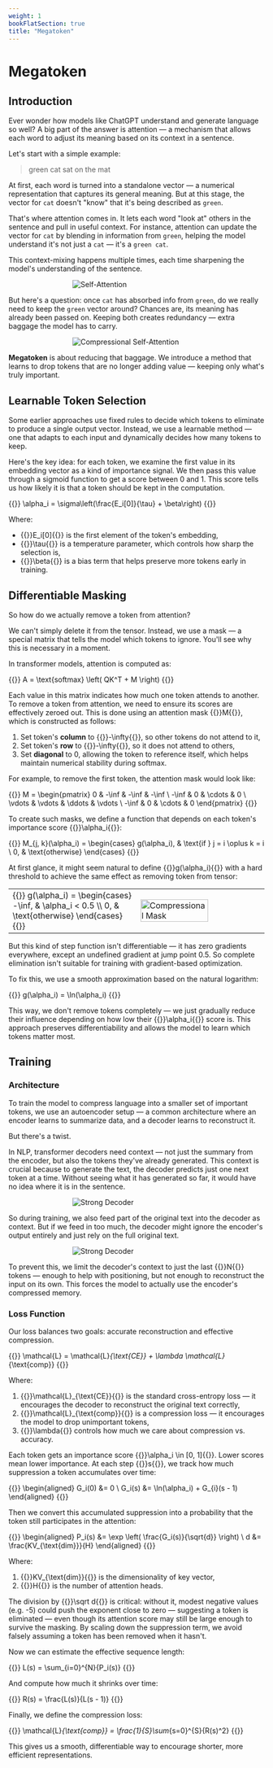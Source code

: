 ```yaml
---
weight: 1
bookFlatSection: true
title: "Megatoken"
---
```


<style> .markdown a{text-decoration: underline !important;} </style>
<style> .markdown p{text-align: justify} </style>
<style> .markdown h2{font-weight: bold;} </style>

# Megatoken

## Introduction

Ever wonder how models like ChatGPT understand and generate language so well?
A big part of the answer is attention — a mechanism that allows each word to adjust its meaning based on its context in
a sentence.

Let's start with a simple example:

> green cat sat on the mat

At first, each word is turned into a standalone vector — a numerical representation that captures its general meaning.
But at this stage, the vector for `cat` doesn't "know" that it's being described as `green`.

That's where attention comes in.
It lets each word "look at" others in the sentence and pull in useful context.
For instance, attention can update the vector for `cat` by blending in information from `green`, helping the model
understand it's not just a `cat` — it's a `green cat`.

This context-mixing happens multiple times, each time sharpening the model's understanding of the sentence.

<div style="width: 50%; margin: auto;">
    <img src="/Megatoken/attention.png" alt="Self-Attention"/>
</div>

But here's a question: once `cat` has absorbed info from `green`, do we really need to keep the `green` vector around?
Chances are, its meaning has already been passed on.
Keeping both creates redundancy — extra baggage the model has to carry.

<div style="width: 50%; margin: auto;">
    <img src="/Megatoken/comp_attention.png" alt="Compressional Self-Attention"/>
</div>

**Megatoken** is about reducing that baggage.
We introduce a method that learns to drop tokens that are no longer adding value — keeping only what's truly important.

## Learnable Token Selection

Some earlier approaches use fixed rules to decide which tokens to eliminate to produce a single output vector.
Instead, we use a learnable method — one that adapts to each input and dynamically decides how many tokens to keep.

Here's the key idea: for each token, we examine the first value in its embedding vector as a kind of importance signal.
We then pass this value through a sigmoid function to get a score between 0 and 1.
This score tells us how likely it is that a token should be kept in the computation.

{{<katex display>}} \alpha_i = \sigma\left(\frac{E_i[0]}{\tau} + \beta\right) {{</katex>}}

Where:

- {{<katex>}}E_i[0]{{</katex>}} is the first element of the token's embedding,
- {{<katex>}}\tau{{</katex>}} is a temperature parameter, which controls how sharp the selection is,
- {{<katex>}}\beta{{</katex>}} is a bias term that helps preserve more tokens early in training.

## Differentiable Masking

So how do we actually remove a token from attention?

We can't simply delete it from the tensor.
Instead, we use a mask — a special matrix that tells the model which tokens to ignore.
You'll see why this is necessary in a moment.

In transformer models, attention is computed as:

{{<katex display>}} A = \text{softmax} \left( QK^T + M \right) {{</katex>}}

Each value in this matrix indicates how much one token attends to another.
To remove a token from attention, we need to ensure its scores are effectively zeroed out.
This is done using an attention mask {{<katex>}}M{{</katex>}}, which is constructed as follows:

1. Set token's **column** to {{<katex>}}-\infty{{</katex>}}, so other tokens do not attend to it,
2. Set token's **row** to {{<katex>}}-\infty{{</katex>}}, so it does not attend to others,
3. Set **diagonal** to 0, allowing the token to reference itself, which helps maintain numerical stability during
   softmax.

For example, to remove the first token, the attention mask would look like:

{{<katex display>}}
M = \begin{pmatrix}
0 & -\inf & -\inf & -\inf \\
-\inf & 0 & \cdots & 0 \\
\vdots & \vdots & \ddots & \vdots \\
-\inf & 0 & \cdots & 0
\end{pmatrix}
{{</katex>}}

To create such masks, we define a function that depends on each token's importance score
{{<katex>}}\alpha_i{{</katex>}}:

{{<katex display>}}
M_{j, k}(\alpha_i) =
\begin{cases}
g(\alpha_i), & \text{if } j = i \oplus k = i \\
0, & \text{otherwise}
\end{cases}
{{</katex>}}

At first glance, it might seem natural to define {{<katex>}}g(\alpha_i){{</katex>}} with a hard threshold to achieve the
same effect as removing token from tensor:

<table>
<tr>
    <td style="width: 50%; border: none">
        {{<katex display>}}
        g(\alpha_i) = \begin{cases}
        -\inf, & \alpha_i < 0.5 \\
        0, & \text{otherwise}
        \end{cases}
        {{</katex>}}
    </td>
    <td style="width: 50%; border: none;">
        <img src="/Megatoken/comp_mask.png" alt="Compressional Mask" style="width: 75%"/>
    </td>
</tr>
</table>

But this kind of step function isn't differentiable — it has zero gradients everywhere, except an undefined gradient at
jump point 0.5.
So complete elimination isn't suitable for training with gradient-based optimization.

To fix this, we use a smooth approximation based on the natural logarithm:

{{<katex display>}}
g(\alpha_i) = \ln(\alpha_i)
{{</katex>}}

This way, we don't remove tokens completely — we just gradually reduce their influence depending on how low
their {{<katex>}}\alpha_i{{</katex>}} score is.
This approach preserves differentiability and allows the model to learn which tokens matter most.

## Training

### Architecture

To train the model to compress language into a smaller set of important tokens, we use an autoencoder setup — a common
architecture where an encoder learns to summarize data, and a decoder learns to reconstruct it.

But there's a twist.

In NLP, transformer decoders need context — not just the summary from the encoder, but also the tokens they've already
generated.
This context is crucial because to generate the text, the decoder predicts just one next token at a time.
Without seeing what it has generated so far, it would have no idea where it is in the sentence.

<div style="width: 50%; margin: auto;">
    <img src="/Megatoken/strong_decoder.png" alt="Strong Decoder"/>
</div>

So during training, we also feed part of the original text into the decoder as context.
But if we feed in too much, the decoder might ignore the encoder's output entirely and just rely on the full original
text.

<div style="width: 50%; margin: auto;">
    <img src="/Megatoken/normal_decoder.png" alt="Strong Decoder"/>
</div>

To prevent this, we limit the decoder's context to just the last {{<katex>}}N{{</katex>}} tokens — enough to help with
positioning, but not enough to reconstruct the input on its own.
This forces the model to actually use the encoder's compressed memory.

### Loss Function

Our loss balances two goals: accurate reconstruction and effective compression.

{{<katex display>}}
\mathcal{L} = \mathcal{L}_{\text{CE}} + \lambda \mathcal{L}_{\text{comp}}
{{</katex>}}

Where:

1. {{<katex>}}\mathcal{L}_{\text{CE}}{{</katex>}} is the standard cross-entropy loss — it encourages the decoder to
   reconstruct the original text correctly,
2. {{<katex>}}\mathcal{L}_{\text{comp}}{{</katex>}} is a compression loss — it encourages the model to drop unimportant
   tokens,
3. {{<katex>}}\lambda{{</katex>}} controls how much we care about compression vs. accuracy.

Each token gets an importance score {{<katex>}}\alpha_i \in [0, 1]{{</katex>}}.
Lower scores mean lower importance.
At each step {{<katex>}}s{{</katex>}}, we track how much suppression a token accumulates over time:

{{<katex display>}}
\begin{aligned}
G_i(0) &= 0 \\
G_i(s) &= \ln(\alpha_i) + G_{i}(s - 1)
\end{aligned}
{{</katex>}}

Then we convert this accumulated suppression into a probability that the token still participates in the attention:

{{<katex display>}}
\begin{aligned}
P_i(s) &= \exp \left( \frac{G_i(s)}{\sqrt{d}} \right) \\
d &= \frac{KV_{\text{dim}}}{H}
\end{aligned}
{{</katex>}}

Where:

1. {{<katex>}}KV_{\text{dim}}{{</katex>}} is the dimensionality of key vector,
2. {{<katex>}}H{{</katex>}} is the number of attention heads.

The division by {{<katex>}}\sqrt d{{</katex>}} is critical: without it, modest negative values (e.g. -5) could push the
exponent close to zero — suggesting a token is eliminated — even though its attention score may still be large enough to
survive the masking.
By scaling down the suppression term, we avoid falsely assuming a token has been removed when it hasn't.

Now we can estimate the effective sequence length:

{{<katex display>}}
L(s) = \sum_{i=0}^{N}{P_i(s)}
{{</katex>}}

And compute how much it shrinks over time:

{{<katex display>}}
R(s) = \frac{L(s)}{L(s - 1)}
{{</katex>}}

Finally, we define the compression loss:

{{<katex display>}}
\mathcal{L}_{\text{comp}} = \frac{1}{S}\sum_{s=0}^{S}{R(s)^2}
{{</katex>}}

This gives us a smooth, differentiable way to encourage shorter, more efficient representations.
